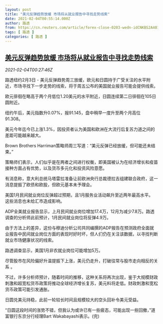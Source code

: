 ```yaml
---
layout: post
title: "美元反弹趋势放缓 市场将从就业报告中寻找走势线索"
date: 2021-02-04T00:55:14.000Z
author: 路透
from: https://cn.reuters.com/article/forex-close-0203-wedn-idCNKBS2A401P
tags: [ 路透 ]
categories: [ 路透 ]
---
```

<!--1612400114000-->
[美元反弹趋势放缓 市场将从就业报告中寻找走势线索](https://cn.reuters.com/article/forex-close-0203-wedn-idCNKBS2A401P)
------

<div>
<div><i>2021-02-04T00:27:46Z</i></div><p>路透纽约2月3日 - 美元反弹趋势周三放缓，欧元和日圆持于广受关注的水平附近，市场寻找下一步走势的线索，将于周五公布的美国就业报告可能会提供线索。</p><p>欧元徘徊在略高于两个月低位1.20美元的水平附近，日圆连续第二日徘徊在105日圆附近。</p><p>纽约午后，美元指数升0.07%，报91.145，盘中稍早一度升至两个月高位91.308。</p><p>美元今年迄今已上涨1.3%，因投资者认为美国和欧洲在大流行后复苏力道之间的差距可能越来越大。</p><p>Brown Brothers Harriman策略师周三写道：“美元反弹已经放缓，但可能还未结束。”</p><p>策略师们表示，人们似乎是在两者之间进行权衡，即美国被认为在经济增长和疫苗接种方面占有优势，以及货币多元化和投资风险意愿。</p><p>有消息称，意大利总统马塔雷拉准备让前欧洲央行总裁德拉吉组建联合政府，这一消息提振了欧债和欧股，但欧元基本未予理会。</p><p>美国1月民间就业岗位反弹超过预期，且1月服务业活动飙升至近两年最高水平。 这些消息也未给汇市造成影响。</p><p>ADP全美就业报告显示，上月民间就业岗位增加17.4万，12月为减少7.8万。路透调查的分析师此前预计，1月民间就业岗位将反弹4.9万。</p><p>由于方法上的差异，这份与穆迪分析公司共同编撰的ADP报告在预测政府全面就业报告中民间就业岗位方面的表现时好时坏，但人们仍在关注该数据，以寻找判断就业市场健康状况的线索。</p><p>路透调查显示，美国1月非农就业岗位可能增加5万。</p><p>尽管股市在风险偏好升温提振下上涨，美元仍走升，打破往常与股市走向相反的关系 。</p><p>不过，许多分析师预计，随着时间的推移，这种关系将再次出现，鉴于大规模财政刺激和超宽松货币政策将推动全球经济增长复苏，美元料将走低。财政刺激和宽松货币政策可能引发通胀。</p><p>日圆兑美元持稳，此前一轮较长时间且规模较大的空头回补令美元受益。</p><p>“日圆这段时间的涨势不错，但我认为或许已有一些疲态，可能出现一些回撤，”道富银行东京分行经理Bart Wakabayashi表示。(完)</p>
</div>
